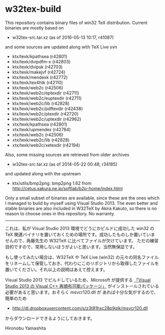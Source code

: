 # w32tex-build

This repository contains binary files of win32 TeX distribution.
Current binaries are mostly based on

- w32tex-src.tar.xz (as of 2016-05-13 10:17, r41087)

and some sources are updated along with TeX Live svn

- ktx/texk/kpathsea (r42801)
- ktx/texk/dvipdfm-x (r42803)
- ktx/texk/dvipsk (r42703)
- ktx/texk/makejvf (r42724)
- ktx/texk/mendexk (r42772)
- ktx/texk/tex4htk (r42110)
- ktx/texk/web2c (r42506)
- ktx/texk/web2c/eptexdir (r42711)
- ktx/texk/web2c/euptexdir (r42711)
- ktx/texk/web2c/lib (r42828)
- ktx/texk/web2c/pdftexdir (r42438)
- ktx/texk/web2c/ptexdir (r42720)
- ktx/texk/web2c/uptexdir (r42962)
- xtx/texk/kpathsea (r42801)
- xtx/texk/upmendex (r42784)
- xtx/texk/web2c (r42506)
- xtx/texk/web2c/lib (r42828)
- xtx/texk/web2c/xetexdir (r42194)

Also, some missing sources are retrieved from older archives

- w32tex-src.tar.xz (as of 2014-05-22 00:48, r34185)

and updated along with the upstream

- ktx/utils/bmp2png: bmp2png 1.62
  from http://cetus.sakura.ne.jp/softlab/b2p-home/index.html

Only a small subset of binaries are available, since these are the ones
which I managed to build by myself using Visual Studio 2013. The even
better and stable binaries are also included in W32TeX by Akira Kakuto,
so there is no reason to choose ones in this repository.
No warranty.

----

これは、私が Visual Studio 2013 環境でどうにかビルドに成功した win32 の
TeX 関連バイナリを置いておくための場所です。成功したものしか置いていま
せんので、角藤先生の W32TeX に比べてファイルが欠けています。
ただの練習目的ですので、常用しないほうがよいと思います。当然無保証です。

もし使ってみたい場合は、W32TeX や TeX Live (win32) の元々の同名ファイル
をリネームして保管しておき、代わりにこのリポジトリから取得したファイルを
置いてください。それ以上の説明はあえて控えます。

Visual Studio 2013 でビルドしているため、Microsoft が提供する
[「Visual Studio 2013 の Visual C++ 再頒布可能パッケージ」](https://www.microsoft.com/ja-jp/download/details.aspx?id=40784)
がインストールされている必要があると思います。おそらく msvcr120.dll が
あれば十分な気がするので、簡単のため

- http://dl.dropboxusercontent.com/s/z3t81hxc28p9qlk/msvcr120.dll

からダウンロードできるようにしておきます。

Hironobu Yamashita
